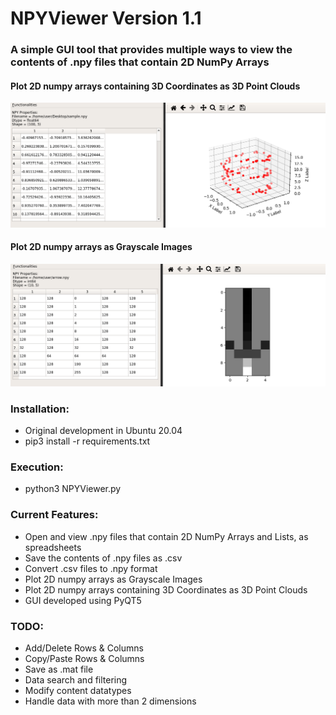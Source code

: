 
# NPYViewer Version 1.1
###  A simple GUI tool that provides multiple ways to view the contents of .npy files that contain 2D NumPy Arrays 

#### Plot 2D numpy arrays containing 3D Coordinates as 3D Point Clouds
![screenshot](ScreenShot1.png)
#### Plot 2D numpy arrays as Grayscale Images
![screenshot](ScreenShot2.png)




### Installation:
* Original development in Ubuntu 20.04
* pip3 install -r requirements.txt


### Execution:
* python3 NPYViewer.py


### Current Features:
* Open and view .npy files that contain 2D NumPy Arrays and Lists, as spreadsheets
* Save the contents of .npy files as .csv
* Convert .csv files to .npy format
* Plot 2D numpy arrays as Grayscale Images
* Plot 2D numpy arrays containing 3D Coordinates as 3D Point Clouds
* GUI developed using PyQT5


### TODO:
* Add/Delete Rows & Columns
* Copy/Paste Rows & Columns
* Save as .mat file
* Data search and filtering
* Modify content datatypes
* Handle data with more than 2 dimensions
